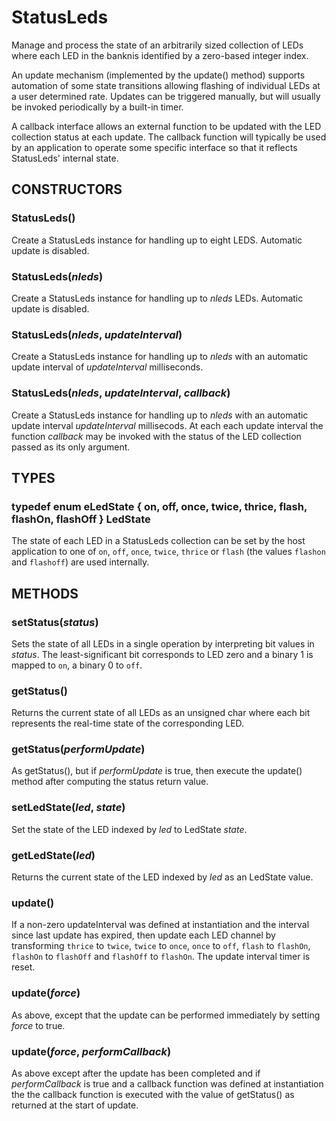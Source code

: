 # StatusLeds

Manage and process the state of an arbitrarily sized collection of LEDs
where each LED in the banknis identified by a zero-based integer index.

An update mechanism (implemented by the update() method) supports
automation of some state transitions allowing flashing of individual LEDs
at a user determined rate.
Updates can be triggered manually, but will usually be invoked
periodically by a built-in timer.

A callback interface allows an external function to be updated with the
LED collection status at each update.
The callback function will typically be used by an application to
operate some specific interface so that it reflects StatusLeds'
internal state.

## CONSTRUCTORS

### StatusLeds()

Create a StatusLeds instance for handling up to eight LEDS. Automatic
update is disabled.

### StatusLeds(*nleds*)

Create a StatusLeds instance for handling up to *nleds* LEDs.
Automatic update is disabled.

### StatusLeds(*nleds*, *updateInterval*)

Create a StatusLeds instance for handling up to *nleds* with an
automatic update interval of *updateInterval* milliseconds.

### StatusLeds(*nleds*, *updateInterval*, *callback*)

Create a StatusLeds instance for handling up to *nleds* with an
automatic update interval *updateInterval* millisecods. At each
each update interval the function *callback* may be invoked with
the status of the LED collection passed as its only argument.

## TYPES

### typedef enum eLedState { on, off, once, twice, thrice, flash, flashOn, flashOff } LedState

The state of each LED in a StatusLeds collection can be set by the host
application to one of  ```on```, ```off```, ```once```, ```twice```,
```thrice``` or ```flash``` (the values ```flashon``` and ```flashoff```)
are used internally.

## METHODS

### setStatus(*status*)

Sets the state of all LEDs in a single operation by interpreting bit
values in *status*. The least-significant bit corresponds to LED zero
and a binary 1 is mapped to ```on```, a binary 0 to ```off```.

### getStatus()

Returns the current state of all LEDs as an unsigned char where each bit
represents the real-time state of the corresponding LED.

### getStatus(*performUpdate*)

As getStatus(), but if *performUpdate* is true, then execute the
update() method after computing the status return value.

### setLedState(*led*, *state*)

Set the state of the LED indexed by *led* to LedState *state*.

### getLedState(*led*)

Returns the current state of the LED indexed by *led* as an LedState
value.

### update()

If a non-zero updateInterval was defined at instantiation and the
interval since last update has expired, then update each LED channel
by transforming ```thrice``` to ```twice```, ```twice``` to ```once```,
```once``` to ```off```, ```flash``` to ```flashOn```, ```flashOn```
to ```flashOff``` and ```flashOff``` to ```flashOn```.
The update interval timer is reset. 

### update(*force*)

As above, except that the update can be performed immediately by
setting *force* to true.

### update(*force*, *performCallback*)

As above except after the update has been completed and if
*performCallback* is true and a callback function was defined
at instantiation the the callback function is executed with the
value of getStatus() as returned at the start of update.

